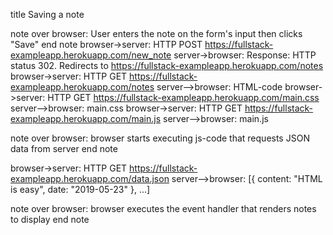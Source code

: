 title Saving a note

note over browser:
User enters the note on the form's input
then clicks "Save"
end note
browser->server: HTTP POST https://fullstack-exampleapp.herokuapp.com/new_note
server->browser: Response: HTTP status 302. Redirects to https://fullstack-exampleapp.herokuapp.com/notes
browser->server: HTTP GET https://fullstack-exampleapp.herokuapp.com/notes
server-->browser: HTML-code
browser->server: HTTP GET https://fullstack-exampleapp.herokuapp.com/main.css
server-->browser: main.css
browser->server: HTTP GET https://fullstack-exampleapp.herokuapp.com/main.js
server-->browser: main.js

note over browser:
browser starts executing js-code
that requests JSON data from server
end note

browser->server: HTTP GET https://fullstack-exampleapp.herokuapp.com/data.json
server-->browser: [{ content: "HTML is easy", date: "2019-05-23" }, ...]

note over browser:
browser executes the event handler
that renders notes to display
end note
